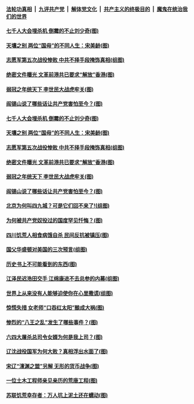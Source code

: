 ####  [法轮功真相](../../../../basic/blob/master/README.md?t=03081530) &nbsp;|&nbsp; [九评共产党](../../../../9ping.md/blob/master/README.md?t=03081530) &nbsp;|&nbsp; [解体党文化](../../../../jtdwh.md/blob/master/README.md?t=03081530)  &nbsp;|&nbsp; [共产主义的终极目的](../../../../gczydzjmd.md/blob/master/README.md?t=03081530) &nbsp;|&nbsp; [魔鬼在统治我们的世界](../../../../mgztzwmdsj.md/blob/master/README.md?t=03081530) 

#### [七千人大会埋杀机 倒霉的不止刘少奇(图)](../pages/p6/962095.md?t=03081530) 

#### [天壤之别 两位“国母”的不同人生：宋美龄(图)](../pages/p6/964754.md?t=03081530) 

#### [志愿军第五次战役惨败 中共不择手段掩饰真相(组图)](../pages/p6/964486.md?t=03081530) 

#### [绝密文件曝光 文革前港共已要求“解放”香港(图)](../pages/p6/964773.md?t=03081530) 

#### [弱冠之年统天下 李世民大战虎牢关(图)](../pages/p6/964767.md?t=03081530) 

#### [阎锡山说了哪些话让共产党害怕至今？(图)](../pages/p6/963836.md?t=03081530) 

#### [七千人大会埋杀机 倒霉的不止刘少奇(图)](../pages/p6/962095.md?t=03081530) 

#### [天壤之别 两位“国母”的不同人生：宋美龄(图)](../pages/p6/964754.md?t=03081530) 

#### [志愿军第五次战役惨败 中共不择手段掩饰真相(组图)](../pages/p6/964486.md?t=03081530) 

#### [绝密文件曝光 文革前港共已要求“解放”香港(图)](../pages/p6/964773.md?t=03081530) 

#### [弱冠之年统天下 李世民大战虎牢关(图)](../pages/p6/964767.md?t=03081530) 

#### [阎锡山说了哪些话让共产党害怕至今？(图)](../pages/p6/963836.md?t=03081530) 

#### [北京为何叫四九城？可是它们回不来了!(组图)](../pages/p6/963935.md?t=03081530) 

#### [为何被共产党奴役过的国度罕见忏悔？(图)](../pages/p6/963901.md?t=03081530) 

#### [四川饥荒人相食病饿自杀 民间反抗被镇压(图)](../pages/p6/964389.md?t=03081530) 

#### [国父华盛顿对美国的三次预言(组图)](../pages/p6/964036.md?t=03081530) 

#### [历史书上不可能看到的东西(图)](../pages/p6/964449.md?t=03081530) 

#### [江泽民迟浩田交手 江绵康进不去总参的内幕(组图)](../pages/p6/963937.md?t=03081530) 

#### [世界上从来没有人能够迫使你在心里撒谎(组图)](../pages/p6/963996.md?t=03081530) 

#### [惊慌失措 女老师“口吞红太阳”酿成大祸(图)](../pages/p6/963843.md?t=03081530) 

#### [惨烈的“八王之乱”发生了哪些事件？(图)](../pages/p6/963837.md?t=03081530) 

#### [六四大屠杀总司令女婿为何是我上司？(图)](../pages/p6/963450.md?t=03081530) 

#### [辽沈战役国军为何大败？真相浮出水面了(图)](../pages/p6/963832.md?t=03081530) 

#### [宋辽“澶渊之盟”另解 无形的货币战争(图)](../pages/p6/963938.md?t=03081530) 

#### [一位土木工程师亲见亲历的荒唐工程(图)](../pages/p6/961631.md?t=03081530) 

#### [苏联饥荒幸存者：万人坑上泥土还在蠕动(图)](../pages/p6/963590.md?t=03081530) 

